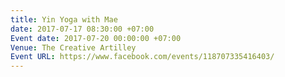 ```yaml
---
title: Yin Yoga with Mae
date: 2017-07-17 08:30:00 +07:00
Event date: 2017-07-20 00:00:00 +07:00
Venue: The Creative Artilley
Event URL: https://www.facebook.com/events/118707335416403/
---
```


